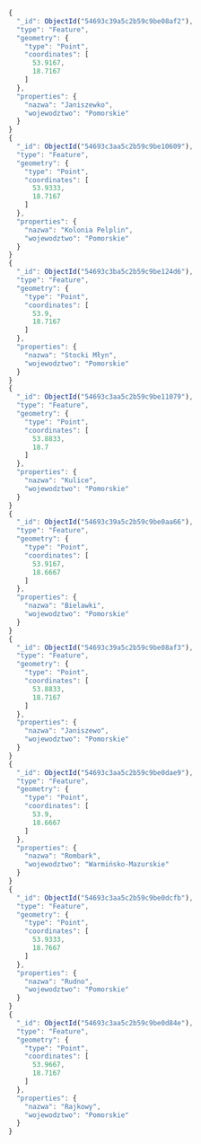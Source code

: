 ﻿```javascript
	{
	  "_id": ObjectId("54693c39a5c2b59c9be08af2"),
	  "type": "Feature",
	  "geometry": {
		"type": "Point",
		"coordinates": [
		  53.9167,
		  18.7167
		]
	  },
	  "properties": {
		"nazwa": "Janiszewko",
		"wojewodztwo": "Pomorskie"
	  }
	}
	{
	  "_id": ObjectId("54693c3aa5c2b59c9be10609"),
	  "type": "Feature",
	  "geometry": {
		"type": "Point",
		"coordinates": [
		  53.9333,
		  18.7167
		]
	  },
	  "properties": {
		"nazwa": "Kolonia Pelplin",
		"wojewodztwo": "Pomorskie"
	  }
	}
	{
	  "_id": ObjectId("54693c3ba5c2b59c9be124d6"),
	  "type": "Feature",
	  "geometry": {
		"type": "Point",
		"coordinates": [
		  53.9,
		  18.7167
		]
	  },
	  "properties": {
		"nazwa": "Stocki Młyn",
		"wojewodztwo": "Pomorskie"
	  }
	}
	{
	  "_id": ObjectId("54693c3aa5c2b59c9be11079"),
	  "type": "Feature",
	  "geometry": {
		"type": "Point",
		"coordinates": [
		  53.8833,
		  18.7
		]
	  },
	  "properties": {
		"nazwa": "Kulice",
		"wojewodztwo": "Pomorskie"
	  }
	}
	{
	  "_id": ObjectId("54693c39a5c2b59c9be0aa66"),
	  "type": "Feature",
	  "geometry": {
		"type": "Point",
		"coordinates": [
		  53.9167,
		  18.6667
		]
	  },
	  "properties": {
		"nazwa": "Bielawki",
		"wojewodztwo": "Pomorskie"
	  }
	}
	{
	  "_id": ObjectId("54693c39a5c2b59c9be08af3"),
	  "type": "Feature",
	  "geometry": {
		"type": "Point",
		"coordinates": [
		  53.8833,
		  18.7167
		]
	  },
	  "properties": {
		"nazwa": "Janiszewo",
		"wojewodztwo": "Pomorskie"
	  }
	}
	{
	  "_id": ObjectId("54693c3aa5c2b59c9be0dae9"),
	  "type": "Feature",
	  "geometry": {
		"type": "Point",
		"coordinates": [
		  53.9,
		  18.6667
		]
	  },
	  "properties": {
		"nazwa": "Rombark",
		"wojewodztwo": "Warmińsko-Mazurskie"
	  }
	}
	{
	  "_id": ObjectId("54693c3aa5c2b59c9be0dcfb"),
	  "type": "Feature",
	  "geometry": {
		"type": "Point",
		"coordinates": [
		  53.9333,
		  18.7667
		]
	  },
	  "properties": {
		"nazwa": "Rudno",
		"wojewodztwo": "Pomorskie"
	  }
	}
	{
	  "_id": ObjectId("54693c3aa5c2b59c9be0d84e"),
	  "type": "Feature",
	  "geometry": {
		"type": "Point",
		"coordinates": [
		  53.9667,
		  18.7167
		]
	  },
	  "properties": {
		"nazwa": "Rajkowy",
		"wojewodztwo": "Pomorskie"
	  }
	}
```